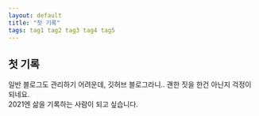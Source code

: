 ```yaml
---
layout: default
title: "첫 기록"
tags: tag1 tag2 tag3 tag4 tag5
---
```


## 첫 기록

일반 블로그도 관리하기 어려운데, 깃허브 블로그라니.. 괜한 짓을 한건 아닌지 걱정이 되네요.<br>
2021엔 삶을 기록하는 사람이 되고 싶습니다. 
